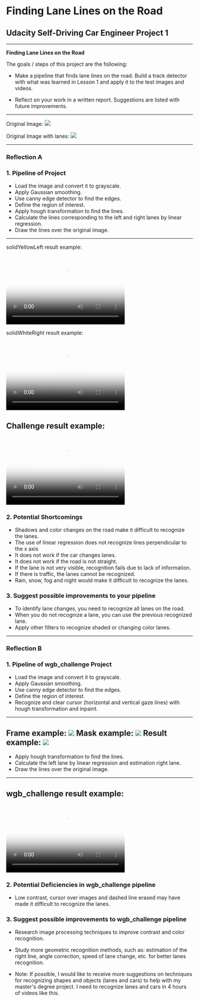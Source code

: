 # **Finding Lane Lines on the Road** 

## Udacity Self-Driving Car Engineer Project 1
---

**Finding Lane Lines on the Road**

The goals / steps of this project are the following:

* Make a pipeline that finds lane lines on the road.
  Build a track detector with what was learned in Lesson 1 and apply it to the test images and videos.
  
* Reflect on your work in a written report.
  Suggestions are listed with future improvements.
 
---

Original Image:
![](./test_images/solidWhiteCurve.jpg)

Original Image with lanes:
![](./test_videos_output/solidWhiteRight_Moment.jpg)

---

### Reflection A

### 1. Pipeline of Project

* Load the image and convert it to grayscale.
* Apply Gaussian smoothing.
* Use canny edge detector to find the edges.
* Define the region of interest.
* Apply hough transformation to find the lines.
* Calculate the lines corresponding to the left and right lanes by linear regression.
* Draw the lines over the original image. 

---
solidYellowLeft result example:
<video src="./test_videos_output/solidYellowLeft.mp4" poster="solidYellowLeft.jpg" width="320" height="200" controls preload></video>

solidWhiteRight result example:
<video src="./test_videos_output/solidWhiteRight.mp4" poster="solidWhiteRight.jpg" width="320" height="200" controls preload></video>

Challenge result example:
<video src="./test_videos_output/challenge.mp4" poster="challenge.jpg" width="320" height="200" controls preload></video>
---

### 2. Potential Shortcomings

* Shadows and color changes on the road make it difficult to recognize the lanes.
* The use of linear regression does not recognize lines perpendicular to the x axis
* It does not work if the car changes lanes.
* It does not work if the road is not straight.
* If the lane is not very visible, recognition fails due to lack of information.
* If there is traffic, the lanes cannot be recognized.
* Rain, snow, fog and night would make it difficult to recognize the lanes.

### 3. Suggest possible improvements to your pipeline

* To identify lane changes, you need to recognize all lanes on the road.
* When you do not recognize a lane, you can use the previous recognized lane.
* Apply other filters to recognize shaded or changing color lanes.

------------------------------------------------------------------------------------

### Reflection B

### 1. Pipeline of wgb_challenge Project

* Load the image and convert it to grayscale.
* Apply Gaussian smoothing.
* Use canny edge detector to find the edges.
* Define the region of interest.
* Recognize and clear cursor (horizontal and vertical gaze lines) with hough transformation and inpaint.

---
Frame example:
![](./test_videos_output_debug/2-image.jpg)
Mask example:
![](./test_videos_output_debug/2-mask_cursor.jpg)
Result example:
![](./test_videos_output_debug/2-image_clean.jpg)
---

* Apply hough transformation to find the lines.
* Calculate the left lane by linear regression and estimation right lane.
* Draw the lines over the original image. 

---
wgb_challenge result example:
<video src="./test_videos_output/wgbChallenge.mp4" poster="wgbChallenge.jpg" width="320" height="200" controls preload></video>
---

### 2. Potential Deficiencies in wgb_challenge pipeline

* Low contrast, cursor over images and dashed line erased may have made it difficult to recognize the lanes.

### 3. Suggest possible improvements to wgb_challenge pipeline

* Research image processing techniques to improve contrast and color recognition.
* Study more geometric recognition methods, such as: estimation of the right line, angle correction, speed of lane change, etc. for better lanes recognition.

* Note: If possible, I would like to receive more suggestions on techniques for recognizing shapes and objects (lanes and cars) to help with my master's degree project. I need to recognize lanes and cars in 4 hours of videos like this.
